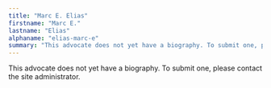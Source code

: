 ```yaml
---
title: "Marc E. Elias"
firstname: "Marc E."
lastname: "Elias"
alphaname: "elias-marc-e"
summary: "This advocate does not yet have a biography. To submit one, please contact the site administrator."
---
```

This advocate does not yet have a biography. To submit one, please contact the site administrator.

